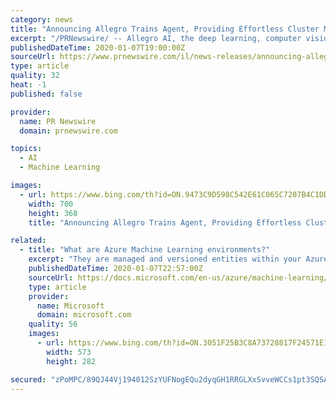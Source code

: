 ```yaml
---
category: news
title: "Announcing Allegro Trains Agent, Providing Effortless Cluster Management for Machine and Deep Learning Experiments"
excerpt: "/PRNewswire/ -- Allegro AI, the deep learning, computer vision open-source company, officially welcomes Allegro Trains Agent to the Allegro Trains"
publishedDateTime: 2020-01-07T19:00:00Z
sourceUrl: https://www.prnewswire.com/il/news-releases/announcing-allegro-trains-agent-providing-effortless-cluster-management-for-machine-and-deep-learning-experiments-300982514.html
type: article
quality: 32
heat: -1
published: false

provider:
  name: PR Newswire
  domain: prnewswire.com

topics:
  - AI
  - Machine Learning

images:
  - url: https://www.bing.com/th?id=ON.9473C9D598C542E61C065C7207B4C1DD
    width: 700
    height: 368
    title: "Announcing Allegro Trains Agent, Providing Effortless Cluster Management for Machine and Deep Learning Experiments"

related:
  - title: "What are Azure Machine Learning environments?"
    excerpt: "They are managed and versioned entities within your Azure Machine Learning workspace that enable reproducible, auditable, and portable machine learning workflows across different compute targets. You can use an environment object on your local compute to develop your training script, reuse that same environment on Azure Machine Learning Compute ..."
    publishedDateTime: 2020-01-07T22:57:00Z
    sourceUrl: https://docs.microsoft.com/en-us/azure/machine-learning/concept-environments
    type: article
    provider:
      name: Microsoft
      domain: microsoft.com
    quality: 56
    images:
      - url: https://www.bing.com/th?id=ON.3051F25B3C8A73728817F24571E172E9
        width: 573
        height: 282

secured: "zPoMPC/89QJ44Vj194012SzYUFNogEQu2dyqGH1RRGLXxSvveWCCs1pt3SQSAb1BmR01IJaMJSeEEF4lTsGvi3GOMXtCMstD3tjHpFULgQNiC5msxa6w/ZW+CUifd4DHwJ6kyQ8OwIYE0qN3Zsrn2CLCGOY5OugJeEkGwLKnzfl/+v2HGzivBqp/4DTpZljx6XcpPNki9E13qkaJgmtTquEt1MW194Bs3wcEQpuDvWJ2dkF9DoVz7ehxsTzfP87rqI0VgGeyKcz8Y8BRtLD+cA==;KoZTd8gO0lNDJ2kyYe+MRA=="
---
```


